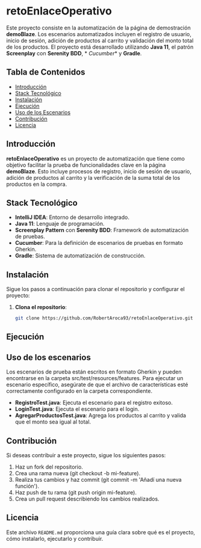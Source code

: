 # retoEnlaceOperativo

Este proyecto consiste en la automatización de la página de demostración **demoBlaze**. Los escenarios automatizados
incluyen el registro de usuario, inicio de sesión, adición de productos al carrito y validación del monto total de los
productos. El proyecto está desarrollado utilizando **Java 11**, el patrón **Screenplay** con **Serenity BDD**, *
*Cucumber** y **Gradle**.

## Tabla de Contenidos

- [Introducción](#introducción)
- [Stack Tecnológico](#stack-tecnológico)
- [Instalación](#instalación)
- [Ejecución](#ejecución)
- [Uso de los Escenarios](#uso-de-los-escenarios)
- [Contribución](#contribución)
- [Licencia](#licencia)

## Introducción

**retoEnlaceOperativo** es un proyecto de automatización que tiene como objetivo facilitar la prueba de funcionalidades
clave en la página **demoBlaze**. Esto incluye procesos de registro, inicio de sesión de usuario, adición de productos
al carrito y la verificación de la suma total de los productos en la compra.

## Stack Tecnológico

- **IntelliJ IDEA**: Entorno de desarrollo integrado.
- **Java 11**: Lenguaje de programación.
- **Screenplay Pattern** con **Serenity BDD**: Framework de automatización de pruebas.
- **Cucumber**: Para la definición de escenarios de pruebas en formato Gherkin.
- **Gradle**: Sistema de automatización de construcción.

## Instalación

Sigue los pasos a continuación para clonar el repositorio y configurar el proyecto:

1. **Clona el repositorio**:
   ```bash
   git clone https://github.com/RobertAroca93/retoEnlaceOperativo.git

## Ejecución

## Uso de los escenarios

Los escenarios de prueba están escritos en formato Gherkin y pueden encontrarse en la carpeta
src/test/resources/features.
Para ejecutar un escenario específico, asegúrate de que el archivo de características esté correctamente configurado en
la carpeta correspondiente.

- **RegistroTest.java**: Ejecuta el escenario para el registro exitoso.
- **LoginTest.java**: Ejecuta el escenario para el login.
- **AgregarProductosTest.java**: Agrega los productos al carrito y valida que el monto sea igual al total.

## Contribución

Si deseas contribuir a este proyecto, sigue los siguientes pasos:

1. Haz un fork del repositorio.
2. Crea una rama nueva (git checkout -b mi-feature).
3. Realiza tus cambios y haz commit (git commit -m 'Añadí una nueva función').
4. Haz push de tu rama (git push origin mi-feature).
5. Crea un pull request describiendo los cambios realizados.

## Licencia

Este archivo `README.md` proporciona una guía clara sobre qué es el proyecto, cómo instalarlo, ejecutarlo y contribuir.

